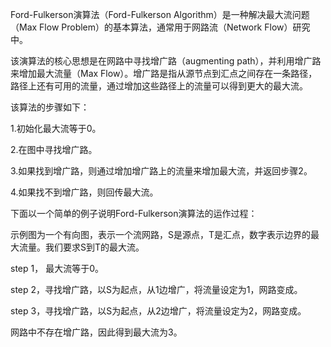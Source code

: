 

Ford-Fulkerson演算法（Ford-Fulkerson Algorithm）是一种解决最大流问题（Max Flow Problem）的基本算法，通常用于网路流（Network Flow）研究中。

该演算法的核心思想是在网路中寻找增广路（augmenting path），并利用增广路来增加最大流量（Max Flow）。增广路是指从源节点到汇点之间存在一条路径，路径上还有可用的流量，通过增加这些路径上的流量可以得到更大的最大流。

该算法的步骤如下：

1.初始化最大流等于0。

2.在图中寻找增广路。

3.如果找到增广路，则通过增加增广路上的流量来增加最大流，并返回步骤2。

4.如果找不到增广路，则回传最大流。

下面以一个简单的例子说明Ford-Fulkerson演算法的运作过程：

示例图为一个有向图，表示一个流网路，S是源点，T是汇点，数字表示边界的最大流量。我们要求S到T的最大流。

step 1， 最大流等于0。

step 2，寻找增广路，以S为起点，从1边增广，将流量设定为1，网路变成。

step 3，寻找增广路，以S为起点，从2边增广，将流量设定为2，网路变成。

网路中不存在增广路，因此得到最大流为3。
